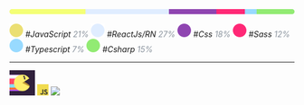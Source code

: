  <!-- Saalve veio dar uma bizoiada no meu código néh? :B -->
![Percentage Bar](/assets/image/perbarL.svg)

![CodeBall](/assets/image/yellowball.svg) *#JavaScript* <span style="color:#8B949E;"> *21%* </span> ![CodeBall](/assets/image/iceball.svg) *#ReactJs/RN* <span style="color: #8B949E;"> *27%* </span> ![CodeBall](/assets/image/purpleball.svg) *#Css* <span style="color: #8B949E;"> *18%* </span> ![CodeBall](/assets/image/pinkball.svg) *#Sass* <span style="color: #8B949E;"> *12%* </span> ![CodeBall](/assets/image/blueball.svg) *#Typescript* <span style="color: #8B949E;"> *7%* </span> ![CodeBall](/assets/image/greenball.svg) *#Csharp* <span style="color: #8B949E;"> *15%* </span>

---

<code><img height="45" src="https://github.com/Pac-Man-Theme/Pac-Man_Theme/blob/main/images/pac-man-theme-vampyrsoda.png"></code> <code><img height="20" src="https://raw.githubusercontent.com/github/explore/80688e429a7d4ef2fca1e82350fe8e3517d3494d/topics/javascript/javascript.png"></code>
 <code><img height="20" src="https://yogalayout.com/static/reactnative.4e03ea5d.png"></code>

